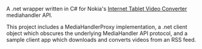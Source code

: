 A .net wrapper written in C# for Nokia's [Internet Tablet Video Converter](http://www.nokia.com/A4688059) mediahandler API.

This project includes a MediaHandlerProxy implementation, a .net client object which obscures the underlying MediaHandler API protocol, and a sample client app which downloads and converts videos from an RSS feed.
